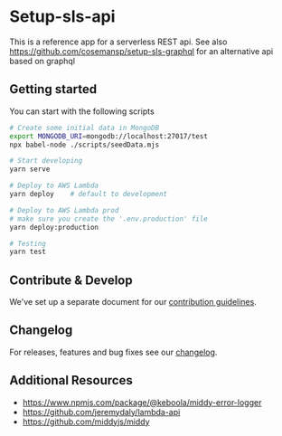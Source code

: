 # Setup-sls-api

This is a reference app for a serverless REST api.
See also https://github.com/cosemansp/setup-sls-graphql for an alternative api based on graphql

## Getting started

You can start with the following scripts

```bash
# Create some initial data in MongoDB
export MONGODB_URI=mongodb://localhost:27017/test
npx babel-node ./scripts/seedData.mjs

# Start developing
yarn serve

# Deploy to AWS Lambda
yarn deploy    # default to development

# Deploy to AWS Lambda prod
# make sure you create the '.env.production' file
yarn deploy:production

# Testing
yarn test
```

## Contribute & Develop

We've set up a separate document for our [contribution guidelines](./CONTRIBUTING.md).

## Changelog

For releases, features and bug fixes see our [changelog](./CHANGELOG.md).

## Additional Resources

- https://www.npmjs.com/package/@keboola/middy-error-logger
- https://github.com/jeremydaly/lambda-api
- https://github.com/middyjs/middy

